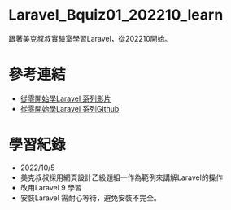 # Laravel_Bquiz01_202210_learn
跟著美克叔叔實驗室學習Laravel，從202210開始。
# 參考連結
- [從零開始學Laravel 系列影片](https://www.youtube.com/playlist?list=PLL26U2k-yzXtUSppbrYKYYiGDP2kHOaUC)
- [從零開始學Laravel 系列Github](https://github.com/mackliu/laravel-bquiz01.git)

# 學習紀錄
- 2022/10/5
- 美克叔叔採用網頁設計乙級題組一作為範例來講解Laravel的操作
- 改用Laravel 9 學習
- 安裝Laravel 需耐心等待，避免安裝不完全。